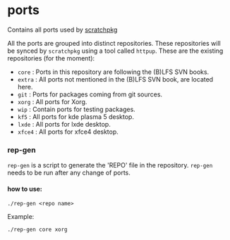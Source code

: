 # ports
Contains all ports used by [scratchpkg](https://github.com/emmett1/scratchpkg)

All the ports are grouped into distinct repositories. These repositories will be synced by `scratchpkg` using a tool called `httpup`.
These are the existing repositories (for the moment):

* `core`    : Ports in this repository are following the (B)LFS SVN books.
* `extra`   : All ports not mentioned in the (B)LFS SVN book, are located here.
* `git`     : Ports for packages coming from git sources.
* `xorg`    : All ports for Xorg.
* `wip`     : Contain ports for testing packages.
* `kf5`     : All ports for kde plasma 5 desktop.
* `lxde`    : All ports for lxde desktop.
* `xfce4`   : All ports for xfce4 desktop.

### rep-gen

`rep-gen` is a script to generate the 'REPO' file in the repository. `rep-gen` needs to be run after any change of ports.

#### how to use:

    ./rep-gen <repo name>
    
Example:

    ./rep-gen core xorg

